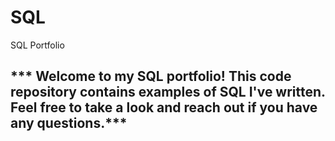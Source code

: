 # SQL
SQL Portfolio 
## *** Welcome to my SQL portfolio! This code repository contains examples of SQL I've written. Feel free to take a look and reach out if you have any questions.*** 
